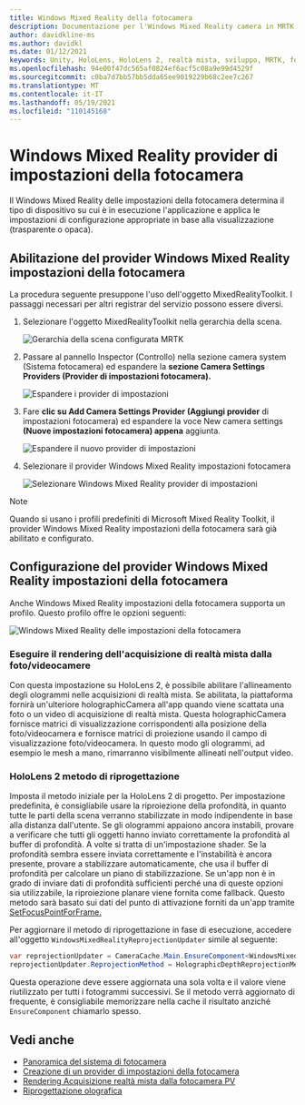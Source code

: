 ```yaml
---
title: Windows Mixed Reality della fotocamera
description: Documentazione per l'Windows Mixed Reality camera in MRTK
author: davidkline-ms
ms.author: davidkl
ms.date: 01/12/2021
keywords: Unity, HoloLens, HoloLens 2, realtà mista, sviluppo, MRTK, fotocamera,
ms.openlocfilehash: 94e00f47dc565af0824ef6acf5c08a9e99d4529f
ms.sourcegitcommit: c0ba7d7bb57bb5dda65ee9019229b68c2ee7c267
ms.translationtype: MT
ms.contentlocale: it-IT
ms.lasthandoff: 05/19/2021
ms.locfileid: "110145168"
---
```

# <a name="windows-mixed-reality-camera-settings-provider"></a>Windows Mixed Reality provider di impostazioni della fotocamera

Il Windows Mixed Reality delle impostazioni della fotocamera determina il tipo di dispositivo su cui è in esecuzione l'applicazione e applica le impostazioni di configurazione appropriate in base alla visualizzazione (trasparente o opaca).

## <a name="enabling-the-windows-mixed-reality-camera-settings-provider"></a>Abilitazione del provider Windows Mixed Reality impostazioni della fotocamera

La procedura seguente presuppone l'uso dell'oggetto MixedRealityToolkit. I passaggi necessari per altri registrar del servizio possono essere diversi.

1. Selezionare l'oggetto MixedRealityToolkit nella gerarchia della scena.

    ![Gerarchia della scena configurata MRTK](../images/MRTK_ConfiguredHierarchy.png)

2. Passare al pannello Inspector (Controllo) nella sezione camera system (Sistema fotocamera) ed espandere la **sezione Camera Settings Providers (Provider di impostazioni fotocamera).**

    ![Espandere i provider di impostazioni](../images/camera-system/ExpandProviders.png)

3. Fare **clic su Add Camera Settings Provider (Aggiungi provider** di impostazioni fotocamera) ed espandere la voce New camera settings **(Nuove impostazioni fotocamera) appena** aggiunta.

    ![Espandere il nuovo provider di impostazioni](../images/camera-system/ExpandNewProvider.png)

4. Selezionare il provider Windows Mixed Reality impostazioni fotocamera

    ![Selezionare Windows Mixed Reality provider di impostazioni](../images/camera-system/SelectWindowsMixedRealitySettings.png)

> [!NOTE]
> Quando si usano i profili predefiniti di Microsoft Mixed Reality Toolkit, il provider Windows Mixed Reality impostazioni della fotocamera sarà già abilitato e configurato.

## <a name="configuring-the-windows-mixed-reality-camera-settings-provider"></a>Configurazione del provider Windows Mixed Reality impostazioni della fotocamera

Anche Windows Mixed Reality impostazioni della fotocamera supporta un profilo. Questo profilo offre le opzioni seguenti:

![Windows Mixed Reality delle impostazioni della fotocamera](../images/camera-system/WMRCameraSettingsProfile.png)

### <a name="render-mixed-reality-capture-from-the-photovideo-camera"></a>Eseguire il rendering dell'acquisizione di realtà mista dalla foto/videocamere

Con questa impostazione su HoloLens 2, è possibile abilitare l'allineamento degli ologrammi nelle acquisizioni di realtà mista. Se abilitata, la piattaforma fornirà un'ulteriore holographicCamera all'app quando viene scattata una foto o un video di acquisizione di realtà mista. Questa holographicCamera fornisce matrici di visualizzazione corrispondenti alla posizione della foto/videocamera e fornisce matrici di proiezione usando il campo di visualizzazione foto/videocamera. In questo modo gli ologrammi, ad esempio le mesh a mano, rimarranno visibilmente allineati nell'output video.

### <a name="hololens-2-reprojection-method"></a>HoloLens 2 metodo di riprogettazione

Imposta il metodo iniziale per la HoloLens 2 di progetto. Per impostazione predefinita, è consigliabile usare la riproiezione della profondità, in quanto tutte le parti della scena verranno stabilizzate in modo indipendente in base alla distanza dall'utente. Se gli ologrammi appaiono ancora instabili, provare a verificare che tutti gli oggetti hanno inviato correttamente la profondità al buffer di profondità. A volte si tratta di un'impostazione shader. Se la profondità sembra essere inviata correttamente e l'instabilità è ancora presente, provare a stabilizzare automaticamente, che usa il buffer di profondità per calcolare un piano di stabilizzazione. Se un'app non è in grado di inviare dati di profondità sufficienti perché una di queste opzioni sia utilizzabile, la riproiezione planare viene fornita come fallback. Questo metodo sarà basato sui dati del punto di attivazione forniti da un'app tramite [SetFocusPointForFrame.](https://docs.unity3d.com/ScriptReference/XR.WSA.HolographicSettings.SetFocusPointForFrame.html)

Per aggiornare il metodo di riprogettazione in fase di esecuzione, accedere all'oggetto `WindowsMixedRealityReprojectionUpdater` simile al seguente:

```c#
var reprojectionUpdater = CameraCache.Main.EnsureComponent<WindowsMixedRealityReprojectionUpdater>();
reprojectionUpdater.ReprojectionMethod = HolographicDepthReprojectionMethod.AutoPlanar;
```

Questa operazione deve essere aggiornata una sola volta e il valore viene riutilizzato per tutti i fotogrammi successivi. Se il metodo verrà aggiornato di frequente, è consigliabile memorizzare nella cache il risultato anziché `EnsureComponent` chiamarlo spesso.

## <a name="see-also"></a>Vedi anche

- [Panoramica del sistema di fotocamera](camera-system-overview.md)
- [Creazione di un provider di impostazioni della fotocamera](create-settings-provider.md)
- [Rendering Acquisizione realtà mista dalla fotocamera PV](/windows/mixed-reality/mixed-reality-capture-for-developers#render-from-the-pv-camera-opt-in)
- [Riprogettazione olografica](/windows/mixed-reality/hologram-stability#reprojection)